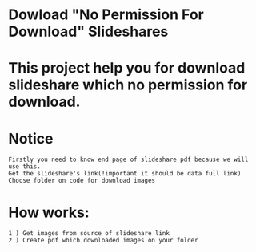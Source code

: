 # Dowload "No Permission For Download" Slideshares

# This project help you for download slideshare which no permission for download. 

# Notice
    Firstly you need to know end page of slideshare pdf because we will use this.
    Get the slideshare's link(!important it should be data full link) 
    Choose folder on code for download images

# How works:

    
    1 ) Get images from source of slideshare link
    2 ) Create pdf which downloaded images on your folder
